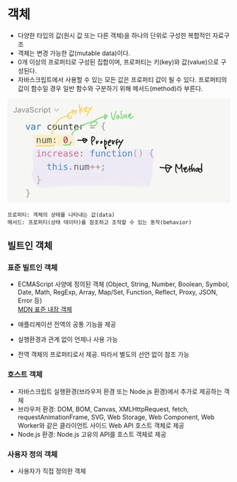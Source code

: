 # 객체
- 다양한 타입의 값(원시 값 또는 다른 객체)을 하나의 단위로 구성한 복합적인 자료구조
- 객체는 변경 가능한 값(mutable data)이다.
- 0개 이상의 프로퍼티로 구성된 집합이며, 프로퍼티는 키(key)와 값(value)으로 구성된다.
- 자바스크립트에서 사용할 수 있는 모든 값은 프로퍼티 값이 될 수 있다.
프로퍼티의 값이 함수일 경우 일반 함수와 구분하기 위해 메서드(method)라 부른다.

![object_explanation_01](images/object_explanation_01.jpeg)

`프로퍼티: 객체의 상태를 나타내는 값(data)`  
`메서드: 프로퍼티(상태 데이터)를 참조하고 조작할 수 있는 동작(behavior)`

## 빌트인 객체
### 표준 빌트인 객체
- ECMAScript 사양에 정의된 객체 (Object, String, Number, Boolean, Symbol, Date, Math, RegExp, Array, Map/Set, Function, Reflect, Proxy, JSON, Error 등)  
<a href="https://developer.mozilla.org/ko/docs/Web/JavaScript/Reference/Global_Objects" target="_blank">MDN 표준 내장 객체</a>

- 애플리케이션 전역의 공통 기능을 제공
- 실행환경과 관계 없이 언제나 사용 가능
- 전역 객체의 프로퍼티로서 제공. 따라서 별도의 선언 없이 참조 가능

### 호스트 객체
- 자바스크립트 실행환경(브라우저 환경 또는 Node.js 환경)에서 추가로 제공하는 객체
- 브라우저 환경: DOM, BOM, Canvas, XMLHttpRequest, fetch, requestAnimationFrame, SVG, Web Storage, Web Component, Web Worker와 같은 클라이언트 사이드 Web API 호스트 객체로 제공
- Node.js 환경: Node.js 고유의 API를 호스트 객체로 제공

### 사용자 정의 객체
- 사용자가 직접 정의한 객체